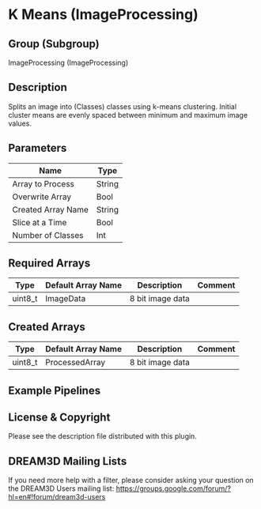K Means (ImageProcessing) 
=====

## Group (Subgroup) ##

ImageProcessing (ImageProcessing)


## Description ##

Splits an image into (Classes) classes using k-means clustering. Initial cluster means are evenly spaced between minimum and maximum image values.

## Parameters ##

| Name             | Type |
|------------------|------|
| Array to Process | String |
| Overwrite Array| Bool |
| Created Array Name | String |
| Slice at a Time | Bool|
| Number of Classes | Int |

## Required Arrays ##

| Type | Default Array Name | Description | Comment |
|------|--------------------|-------------|---------|
| uint8_t | ImageData | 8 bit image data       | |


## Created Arrays ##

| Type | Default Array Name | Description | Comment |
|------|--------------------|-------------|---------|
| uint8_t | ProcessedArray | 8 bit image data       | |




## Example Pipelines ##



## License & Copyright ##

Please see the description file distributed with this plugin.

## DREAM3D Mailing Lists ##

If you need more help with a filter, please consider asking your question on the DREAM3D Users mailing list:
https://groups.google.com/forum/?hl=en#!forum/dream3d-users



